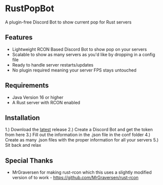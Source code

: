 # RustPopBot
A plugin-free Discord Bot to show current pop for Rust servers

## Features
* Lightweight RCON Based Discord Bot to show pop on your servers
* Scalable to show as many servers as you'd like by dropping in a config file
* Ready to handle server restarts/updates
* No plugin required meaning your server FPS stays untouched

## Requirements
* Java Version 16 or higher
* A Rust server with RCON enabled

## Installation
1.) Download the [latest](https://github.com/BurntRouter/RustPopBot/releases/latest) release
2.) Create a Discord Bot and get the token from here
3.) Fill out the information in the .json file in the conf folder
4.) Create as many .json files with the proper information for all your servers
5.) Sit back and relax

## Special Thanks
* MrGraversen for making rust-rcon which this uses a slightly modified version of to work - https://github.com/MrGraversen/rust-rcon

